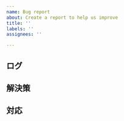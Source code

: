 ```yaml
---
name: Bug report
about: Create a report to help us improve
title: ''
labels: ''
assignees: ''

---
```


## ログ


## 解決策


## 対応
